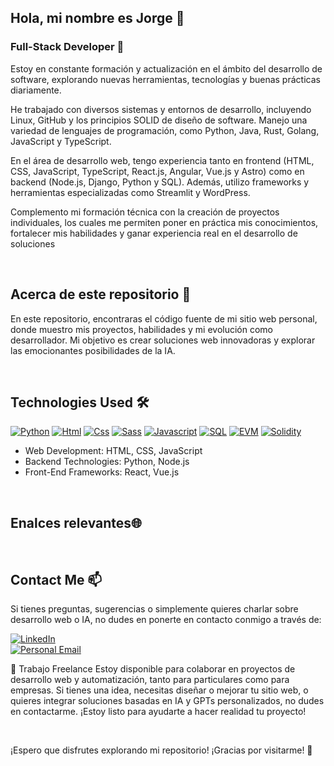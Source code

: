 ## Hola, mi nombre es Jorge 👋



### Full-Stack Developer 🚀
Estoy en constante formación y actualización en el ámbito del desarrollo de software, explorando nuevas herramientas, tecnologías y buenas prácticas diariamente.

He trabajado con diversos sistemas y entornos de desarrollo, incluyendo Linux, GitHub y los principios SOLID de diseño de software. Manejo una variedad de lenguajes de programación, como Python, Java, Rust, Golang, JavaScript y TypeScript.

En el área de desarrollo web, tengo experiencia tanto en frontend (HTML, CSS, JavaScript, TypeScript, React.js, Angular, Vue.js y Astro) como en backend (Node.js, Django, Python y SQL). Además, utilizo frameworks y herramientas especializadas como Streamlit y WordPress.

Complemento mi formación técnica con la creación de proyectos individuales, los cuales me permiten poner en práctica mis conocimientos, fortalecer mis habilidades y ganar experiencia real en el desarrollo de soluciones 



<br>

## Acerca de este repositorio 📁

En este repositorio, encontraras el código fuente de mi sitio web personal, donde muestro mis proyectos, habilidades y mi evolución como desarrollador.  Mi objetivo es crear soluciones web innovadoras y explorar las emocionantes posibilidades de la IA.

<br>

## Technologies Used 🛠️

[![Python](https://img.shields.io/badge/Python-yellow?style=for-the-badge&logo=python&logoColor=white&labelColor=101010)]() [![Html](https://img.shields.io/badge/HTML-white?style=for-the-badge&logo=html5&logoColor=white&labelColor=black&color=%23E34F26)]() [![Css](https://img.shields.io/badge/css-white?style=for-the-badge&logo=css3&logoColor=white&labelColor=black&color=blue)]() [![Sass](https://img.shields.io/badge/SASS-black?style=for-the-badge&logo=Sass&logoColor=white&labelColor=black&color=%23CC6699)]() [![Javascript](https://img.shields.io/badge/javascript-white?style=for-the-badge&logo=javascript&logoColor=white&labelColor=black&color=%23F7DF1E)]() [![SQL](https://img.shields.io/badge/my%20sql-white?style=for-the-badge&logo=mysql&logoColor=white&labelColor=black&color=%234479A1)]() [![EVM](https://img.shields.io/badge/EVM-white?style=for-the-badge&logo=ethereum&logoColor=white&labelColor=black&color=%233C3C3D)]() [![Solidity](https://img.shields.io/badge/Solidity-white?style=for-the-badge&logo=solidity&logoColor=white&labelColor=black&color=%23363636)]()



- Web Development: HTML, CSS, JavaScript
- Backend Technologies: Python, Node.js
- Front-End Frameworks: React, Vue.js


<br>

## Enalces relevantes🌐


<br>



## Contact Me 📫

Si tienes preguntas, sugerencias o simplemente quieres charlar sobre desarrollo web o IA, no dudes en ponerte en contacto conmigo a través de:

[![LinkedIn](https://img.shields.io/badge/LinkedIn-white?style=for-the-badge&logo=linkedin&logoColor=white&labelColor=%230A66C2&color=%23363636)](https://www.linkedin.com/in/jorge-juan-moscoso-chacon/)
</br>
[![Personal Email](https://img.shields.io/badge/Personal%20Email-white?style=for-the-badge&logo=gmail&logoColor=white&label=jorgemoscosochacon%40gmail.com&labelColor=black&color=%23EA4335)](mailto:jorgemoscosochacon@gmail.com)

💼 Trabajo Freelance
Estoy disponible para colaborar en proyectos de desarrollo web y automatización, tanto para particulares como para empresas. Si tienes una idea, necesitas diseñar o mejorar tu sitio web, o quieres integrar soluciones basadas en IA y GPTs personalizados, no dudes en contactarme. ¡Estoy listo para ayudarte a hacer realidad tu proyecto!

<br>

¡Espero que disfrutes explorando mi repositorio! ¡Gracias por visitarme! 👋




